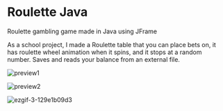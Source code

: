 # Roulette Java
Roulette gambling game made in Java using JFrame

As a school project, I made a Roulette table that you can place bets on, it has roulette wheel animation when it spins, and it stops at a random number. Saves and reads your balance from an external file.

![preview1](https://user-images.githubusercontent.com/53021579/190199509-1b0f4a64-580c-42a8-bdb6-f4c28b6a532c.png)

![preview2](https://user-images.githubusercontent.com/53021579/190199541-5252731b-ae95-44df-8104-e52bf4ce6c78.png)

![ezgif-3-129e1b09d3](https://user-images.githubusercontent.com/53021579/193642198-2ecc1ee2-97e1-4ff1-8ad9-45dcc9a0fecb.gif)
